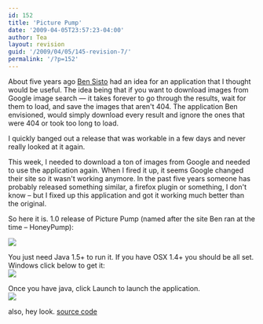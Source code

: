 ```yaml
---
id: 152
title: 'Picture Pump'
date: '2009-04-05T23:57:23-04:00'
author: Tea
layout: revision
guid: '/2009/04/05/145-revision-7/'
permalink: '/?p=152'
---
```


About five years ago [Ben Sisto](http://www.51570.org/) had an idea for an application that I thought would be useful. The idea being that if you want to download images from Google image search — it takes forever to go through the results, wait for them to load, and save the images that aren't 404. The application Ben envisioned, would simply download every result and ignore the ones that were 404 or took too long to load.

I quickly banged out a release that was workable in a few days and never really looked at it again.

This week, I needed to download a ton of images from Google and needed to use the application again. When I fired it up, it seems Google changed their site so it wasn't working anymore. In the past five years someone has probably released something similar, a firefox plugin or something, I don't know – but I fixed up this application and got it working much better than the original.

So here it is. 1.0 release of Picture Pump (named after the site Ben ran at the time – HoneyPump):

![](/img/entries/PicturePump_screenshot.png)

You just need Java 1.5+ to run it. If you have OSX 1.4+ you should be all set. Windows click below to get it:  
[![](/img/get_java_red_button.gif)](http://www.java.com)

Once you have java, click Launch to launch the application.  
[![](/img/webstart_button.gif)](/apps/PicturePump/launch.jnlp)

also, hey look. [source code](/apps/PicturePump/picturepump.zip)